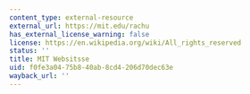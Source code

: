 ```yaml
---
content_type: external-resource
external_url: https://mit.edu/rachu
has_external_license_warning: false
license: https://en.wikipedia.org/wiki/All_rights_reserved
status: ''
title: MIT Websitsse
uid: f0fe3a04-75b8-40ab-8cd4-206d70dec63e
wayback_url: ''
---
```

